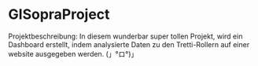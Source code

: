 # GISopraProject
Projektbeschreibung:
In diesem wunderbar super tollen Projekt, wird ein Dashboard erstellt, indem analysierte Daten zu den Tretti-Rollern auf einer website ausgegeben werden.
(」°ロ°)」

